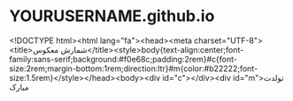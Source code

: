# YOURUSERNAME.github.io
&lt;!DOCTYPE html>&lt;html lang="fa">&lt;head>&lt;meta charset="UTF-8">&lt;title>شمارش معکوس&lt;/title>&lt;style>body{text-align:center;font-family:sans-serif;background:#f0e68c;padding:2rem}#c{font-size:2rem;margin-bottom:1rem;direction:ltr}#m{color:#b22222;font-size:1.5rem}&lt;/style>&lt;/head>&lt;body>&lt;div id="c">&lt;/div>&lt;div id="m">تولدت مبارک
